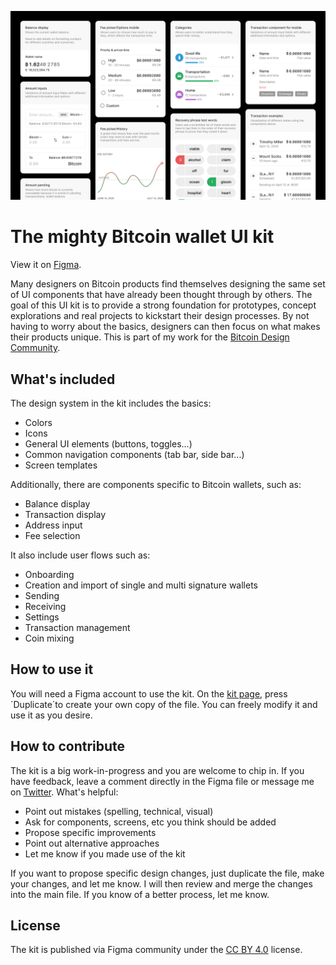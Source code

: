 
![Bitcoin wallet UI kit cover image](/assets/bitcoin-wallet-ui-kit-cover.png)

# The mighty Bitcoin wallet UI kit

View it on [Figma](https://www.figma.com/community/file/916680391812923706/Bitcoin-Wallet-UI-Kit-(work-in-progress)).

Many designers on Bitcoin products find themselves designing the same set of UI components that have already been thought through by others. The goal of this UI kit is to provide a strong foundation for prototypes, concept explorations and real projects to kickstart their design processes. By not having to worry about the basics, designers can then focus on what makes their products unique. This is part of my work for the [Bitcoin Design Community](https://bitcoin.design).

## What's included

The design system in the kit includes the basics:

- Colors
- Icons
- General UI elements (buttons, toggles...)
- Common navigation components (tab bar, side bar...)
- Screen templates

Additionally, there are components specific to Bitcoin wallets, such as:

- Balance display
- Transaction display
- Address input
- Fee selection

It also include user flows such as:

- Onboarding
- Creation and import of single and multi signature wallets
- Sending
- Receiving
- Settings
- Transaction management
- Coin mixing

## How to use it

You will need a Figma account to use the kit. On the [kit page](https://www.figma.com/community/file/916680391812923706/Bitcoin-Wallet-UI-Kit-(work-in-progress)), press ´Duplicate´to create your own copy of the file. You can freely modify it and use it as you desire.

## How to contribute

The kit is a big work-in-progress and you are welcome to chip in. If you have feedback, leave a comment directly in the Figma file or message me on [Twitter](https://twitter.com/gbks). What's helpful:

- Point out mistakes (spelling, technical, visual)
- Ask for components, screens, etc you think should be added
- Propose specific improvements
- Point out alternative approaches
- Let me know if you made use of the kit

If you want to propose specific design changes, just duplicate the file, make your changes, and let me know. I will then review and merge the changes into the main file. If you know of a better process, let me know.

## License

The kit is published via Figma community under the [CC BY 4.0](https://creativecommons.org/licenses/by/4.0/) license.